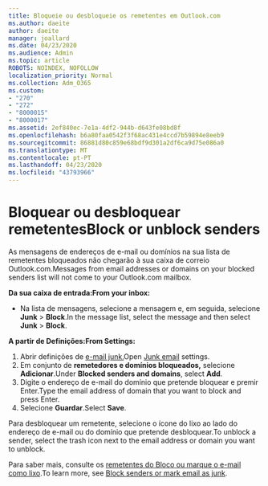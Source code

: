 ```yaml
---
title: Bloqueie ou desbloqueie os remetentes em Outlook.com
ms.author: daeite
author: daeite
manager: joallard
ms.date: 04/23/2020
ms.audience: Admin
ms.topic: article
ROBOTS: NOINDEX, NOFOLLOW
localization_priority: Normal
ms.collection: Adm_O365
ms.custom:
- "270"
- "272"
- "8000015"
- "8000017"
ms.assetid: 2ef840ec-7e1a-4df2-944b-d643fe08bd8f
ms.openlocfilehash: b6a80faa0542f3f68ac431e4ccd7b59894e8eeb9
ms.sourcegitcommit: 86881d80c859e68bdf9d301a2df6ca9d75e086a0
ms.translationtype: MT
ms.contentlocale: pt-PT
ms.lasthandoff: 04/23/2020
ms.locfileid: "43793966"
---
```

# <a name="block-or-unblock-senders"></a><span data-ttu-id="1e477-102">Bloquear ou desbloquear remetentes</span><span class="sxs-lookup"><span data-stu-id="1e477-102">Block or unblock senders</span></span>

<span data-ttu-id="1e477-103">As mensagens de endereços de e-mail ou domínios na sua lista de remetentes bloqueados não chegarão à sua caixa de correio Outlook.com.</span><span class="sxs-lookup"><span data-stu-id="1e477-103">Messages from email addresses or domains on your blocked senders list will not come to your Outlook.com mailbox.</span></span>

<span data-ttu-id="1e477-104">**Da sua caixa de entrada:**</span><span class="sxs-lookup"><span data-stu-id="1e477-104">**From your inbox:**</span></span>

- <span data-ttu-id="1e477-105">Na lista de mensagens, selecione a mensagem e, em seguida, selecione **Junk** > **Block**.</span><span class="sxs-lookup"><span data-stu-id="1e477-105">In the message list, select the message and then select **Junk** > **Block**.</span></span>

<span data-ttu-id="1e477-106">**A partir de Definições:**</span><span class="sxs-lookup"><span data-stu-id="1e477-106">**From Settings:**</span></span>

1. <span data-ttu-id="1e477-107">Abrir definições de [e-mail junk.](https://outlook.live.com/mail/options/mail/junkEmail)</span><span class="sxs-lookup"><span data-stu-id="1e477-107">Open [Junk email](https://outlook.live.com/mail/options/mail/junkEmail) settings.</span></span>
2. <span data-ttu-id="1e477-108">Em conjunto de **remetedores e domínios bloqueados,** selecione **Adicionar**.</span><span class="sxs-lookup"><span data-stu-id="1e477-108">Under **Blocked senders and domains**, select **Add**.</span></span>
3. <span data-ttu-id="1e477-109">Digite o endereço de e-mail do domínio que pretende bloquear e premir Enter.</span><span class="sxs-lookup"><span data-stu-id="1e477-109">Type the email address of domain that you want to block and press Enter.</span></span>
4. <span data-ttu-id="1e477-110">Selecione **Guardar**.</span><span class="sxs-lookup"><span data-stu-id="1e477-110">Select **Save**.</span></span>

<span data-ttu-id="1e477-111">Para desbloquear um remetente, selecione o ícone do lixo ao lado do endereço de e-mail ou do domínio que pretende desbloquear.</span><span class="sxs-lookup"><span data-stu-id="1e477-111">To unblock a sender, select the trash icon next to the email address or domain you want to unblock.</span></span>

<span data-ttu-id="1e477-112">Para saber mais, consulte os [remetentes do Bloco ou marque o e-mail como lixo](https://support.office.com/article/a3ece97b-82f8-4a5e-9ac3-e92fa6427ae4?wt.mc_id=Office_Outlook_com_Alchemy).</span><span class="sxs-lookup"><span data-stu-id="1e477-112">To learn more, see [Block senders or mark email as junk](https://support.office.com/article/a3ece97b-82f8-4a5e-9ac3-e92fa6427ae4?wt.mc_id=Office_Outlook_com_Alchemy).</span></span>